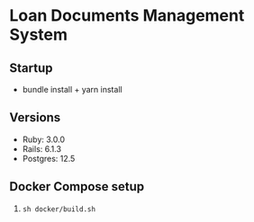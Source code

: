 # Loan Documents Management System

## Startup

- bundle install + yarn install

## Versions

- Ruby: 3.0.0
- Rails: 6.1.3
- Postgres: 12.5

## Docker Compose setup

1. `sh docker/build.sh`
